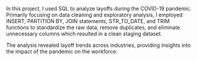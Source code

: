 In this project, I used SQL to analyze layoffs during the COVID-19 pandemic. Primarily focusing on data cleaning and exploratory analysis, I employed INSERT, PARTITION BY, JOIN statements, STR_TO_DATE, and TRIM functions to standardize the raw data, remove duplicates, and eliminate unnecessary columns which resulted in a clean staging dataset. 

The analysis revealed layoff trends across industries, providing insights into the impact of the pandemic on the workforce.
